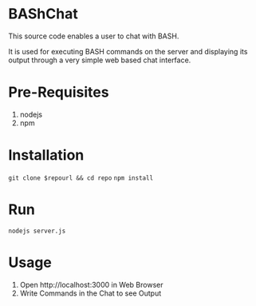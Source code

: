 # BAShChat

This source code enables a user to chat with BASH.

It is used for executing BASH commands on the server and displaying its output
through a very simple web based chat interface.

# Pre-Requisites
1. nodejs
2. npm

# Installation
`git clone $repourl && cd repo`
`npm install`

# Run
`nodejs server.js`

# Usage
1. Open http://localhost:3000 in Web Browser
2. Write Commands in the Chat to see Output
